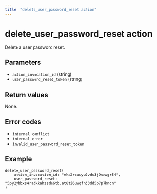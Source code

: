 ```yaml
---
title: "delete_user_password_reset action"
---
```


# delete_user_password_reset action

Delete a user password reset.

## Parameters

-   `action_invocation_id` (string)
-   `user_password_reset_token` (string)

## Return values

None.

## Error codes

-   `internal_conflict`
-   `internal_error`
-   `invalid_user_password_reset_token`

## Example

```
delete_user_password_reset(
    action_invocation_id: "mka2rsawyu3vds3j9cxwgr54",
    user_password_reset: "5py2ybbxs4rabkkahzsda6tb.at8ti6uwqfn53dd5p7p7kncn"
)
```
